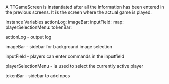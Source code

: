 A TTGameScreen is instantiated after all the information has been entered in the previous screens. It is the screen where the actual game is played.
 
Instance Variables
	actionLog:		<TTActionLog>
	imageBar:		<TTImageBar>
	inputField:		<TTInputField>
	map:		<TTMap>
	playerSelectionMenu:		<TTPlayerSelectionMenu>
	tokenBar:		<TTTokenBar>

actionLog
	- output log

imageBar
	- sidebar for background image selection

inputField
	- players can enter commands in the inputfield

playerSelectionMenu
	- is used to select the currently active player

tokenBar
	- sidebar to add npcs
